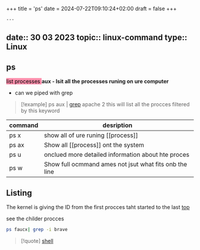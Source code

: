 +++
title = 'ps'
date = 2024-07-22T09:10:24+02:00
draft = false
+++

    ---
date:: 30 03 2023
topic:: linux-command 
type:: Linux
---
## ps 
<mark style="background: #FF5582A6;">list processes </mark>
**aux - lsit all the processes runing on ure computer**
- can we piped with grep 
 >[!example] ps aux | [grep](/obisdian_ntoes/notes_obsidian/Linux/commands/grep.md) apache 2
 >this will list all the procces filtered by this keyword

| command | desription                                         |
| ------- | -------------------------------------------------- |
| ps x    | show all of ure runing [[process]]                 |
| ps ax   | Show all [[process]] ont the system                |
| ps u    | onclued more detailed information about hte proces |
| ps w         |    Show full ocmmand ames not jsut what fits onb the line                                                |
## Listing 
The kernel is giving the ID from the first procces taht started to the last 
[top](/obisdian_ntoes/notes_obsidian/Linux/top.md)

see the childer procces
```bash
ps faucx| grep -i brave
```

>[!quote] [shell](/obisdian_ntoes/notes_obsidian/Linux/shell.md)
